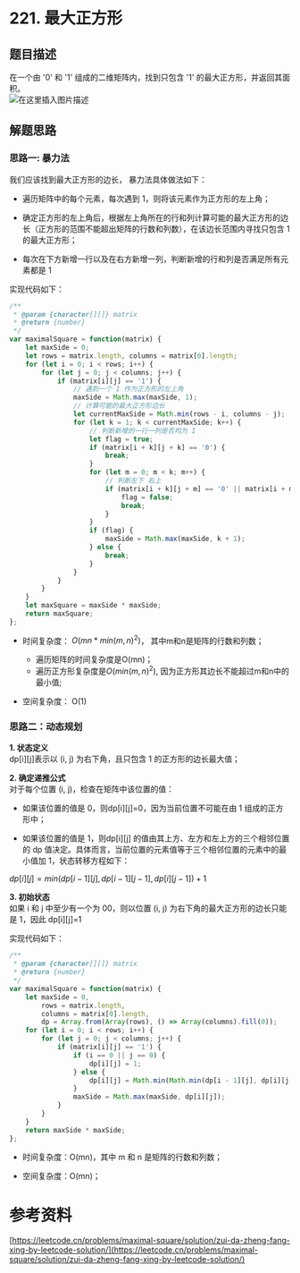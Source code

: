 # 221. 最大正方形
## 题目描述  
在一个由 '0' 和 '1' 组成的二维矩阵内，找到只包含 '1' 的最大正方形，并返回其面积。  
![在这里插入图片描述](https://img-blog.csdnimg.cn/95d9e17fec9247be906b6163906b5262.png)
## 解题思路  
### 思路一: 暴力法  
我们应该找到最大正方形的边长， 暴力法具体做法如下：  
- 遍历矩阵中的每个元素，每次遇到 1，则将该元素作为正方形的左上角；

- 确定正方形的左上角后，根据左上角所在的行和列计算可能的最大正方形的边长（正方形的范围不能超出矩阵的行数和列数），在该边长范围内寻找只包含 1 的最大正方形；

- 每次在下方新增一行以及在右方新增一列，判断新增的行和列是否满足所有元素都是 1

实现代码如下：  

```javascript
/**
 * @param {character[][]} matrix
 * @return {number}
 */
var maximalSquare = function(matrix) {
    let maxSide = 0;
    let rows = matrix.length, columns = matrix[0].length;
    for (let i = 0; i < rows; i++) {
        for (let j = 0; j < columns; j++) {
            if (matrix[i][j] == '1') {
                // 遇到一个 1 作为正方形的左上角
                maxSide = Math.max(maxSide, 1);
                // 计算可能的最大正方形边长
                let currentMaxSide = Math.min(rows - i, columns - j);
                for (let k = 1; k < currentMaxSide; k++) {
                    // 判断新增的一行一列是否均为 1
                    let flag = true;
                    if (matrix[i + k][j + k] == '0') {
                        break;
                    }
                    for (let m = 0; m < k; m++) {
                    	// 判断左下 右上
                        if (matrix[i + k][j + m] == '0' || matrix[i + m][j + k] == '0') {
                            flag = false;
                            break;
                        }
                    }
                    if (flag) {
                        maxSide = Math.max(maxSide, k + 1);
                    } else {
                        break;
                    }
                }
            }
        }
    }
    let maxSquare = maxSide * maxSide;
    return maxSquare; 
};
```
- 时间复杂度： $O(mn * min(m, n)^2)$， 其中m和n是矩阵的行数和列数；
	- 遍历矩阵的时间复杂度是O(mn)；
	- 遍历正方形复杂度是$O(min(m, n)^2)$, 因为正方形其边长不能超过m和n中的最小值;

- 空间复杂度： O(1)

### 思路二：动态规划 
**1. 状态定义**  
dp[i][j]表示以 (i, j) 为右下角，且只包含 1 的正方形的边长最大值；

**2. 确定递推公式**  
对于每个位置 (i, j)，检查在矩阵中该位置的值：

- 如果该位置的值是 0，则dp[i][j]=0，因为当前位置不可能在由 1 组成的正方形中；

- 如果该位置的值是 1，则dp[i][j] 的值由其上方、左方和左上方的三个相邻位置的 dp 值决定。具体而言，当前位置的元素值等于三个相邻位置的元素中的最小值加 1，状态转移方程如下：

$dp[i][ j]=min(dp[i−1][j], dp[i−1][ j−1], dp[i][ j−1])+1$  

**3. 初始状态**   
 如果 i 和 j 中至少有一个为 00，则以位置 (i, j) 为右下角的最大正方形的边长只能是 1，因此 dp[i][j]=1 

实现代码如下：    

```javascript
/**
 * @param {character[][]} matrix
 * @return {number}
 */
var maximalSquare = function(matrix) {
    let maxSide = 0,
        rows = matrix.length, 
        columns = matrix[0].length,
        dp = Array.from(Array(rows), () => Array(columns).fill(0));
    for (let i = 0; i < rows; i++) {
        for (let j = 0; j < columns; j++) {
            if (matrix[i][j] == '1') {
                if (i == 0 || j == 0) {
                    dp[i][j] = 1;
                } else {
                    dp[i][j] = Math.min(Math.min(dp[i - 1][j], dp[i][j - 1]), dp[i - 1][j - 1]) + 1;
                }
                maxSide = Math.max(maxSide, dp[i][j]);
            }
        }
    }
    return maxSide * maxSide; 
};
```
- 时间复杂度：O(mn)，其中 m 和 n 是矩阵的行数和列数；

- 空间复杂度：O(mn)； 


# 参考资料 
[https://leetcode.cn/problems/maximal-square/solution/zui-da-zheng-fang-xing-by-leetcode-solution/](https://leetcode.cn/problems/maximal-square/solution/zui-da-zheng-fang-xing-by-leetcode-solution/)